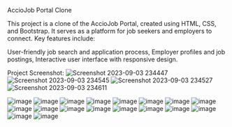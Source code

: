 AccioJob Portal Clone

This project is a clone of the AccioJob Portal, created using HTML, CSS, and Bootstrap. It serves as a platform for job seekers and employers to connect. Key features include:

 User-friendly job search and application process,
Employer profiles and job postings,
Interactive user interface with responsive design.


Project Screenshot:
![Screenshot 2023-09-03 234447](https://github.com/NikhilPeddireddy/Module-Test-1/assets/139708292/09b10c9c-78cf-448b-8638-16652ffbeb83)
![Screenshot 2023-09-03 234545](https://github.com/NikhilPeddireddy/Module-Test-1/assets/139708292/5876d11d-5257-48ff-b380-7af906d0da4f)
![Screenshot 2023-09-03 234527](https://github.com/NikhilPeddireddy/Module-Test-1/assets/139708292/137db758-8604-4346-9c82-3b31b5bedbbf)
![Screenshot 2023-09-03 234611](https://github.com/NikhilPeddireddy/Module-Test-1/assets/139708292/26da7101-2356-4a80-9e65-a8f773a97beb)


![image](https://github.com/NikhilPeddireddy/F1-Module/assets/139708292/56bdc9bb-301b-4937-901b-b6a4b7512510)
![image](https://github.com/NikhilPeddireddy/F1-Module/assets/139708292/86893253-628a-44ce-b4ea-d3f782a90b41)
![image](https://github.com/NikhilPeddireddy/F1-Module/assets/139708292/cbad2860-a8fd-4c57-a758-d0e6db8ea76c)
![image](https://github.com/NikhilPeddireddy/F1-Module/assets/139708292/89e5ced0-fd88-4353-a342-0001465655c1)
![image](https://github.com/NikhilPeddireddy/F1-Module/assets/139708292/19ada8d7-9a44-4cc3-813a-9c3803ac695d)
![image](https://github.com/NikhilPeddireddy/F1-Module/assets/139708292/d6549127-8bbf-4163-a8fe-246a291c1131)
![image](https://github.com/NikhilPeddireddy/F1-Module/assets/139708292/01cd76c3-152a-4b2c-84eb-5980ba3ee3cd)
![image](https://github.com/NikhilPeddireddy/F1-Module/assets/139708292/6a6fa663-14fb-4831-861d-cdd3517ccb12)
![image](https://github.com/NikhilPeddireddy/F1-Module/assets/139708292/daed098d-0eb1-425e-bfe2-2bb97ce03bad)
![image](https://github.com/NikhilPeddireddy/F1-Module/assets/139708292/52b4d53f-4dba-486a-b6b2-ba6e5bd5855c)
![image](https://github.com/NikhilPeddireddy/F1-Module/assets/139708292/2ea69d10-e23b-485b-a2e3-6152ff228b75)
![image](https://github.com/NikhilPeddireddy/F1-Module/assets/139708292/b464d91b-966d-402a-9750-21d6c481e889)
![image](https://github.com/NikhilPeddireddy/F1-Module/assets/139708292/e4763f26-cb5f-45d2-8b0d-258179663319)
![image](https://github.com/NikhilPeddireddy/F1-Module/assets/139708292/c4ea15ea-1241-4374-bffa-1c85e9d325be)
![image](https://github.com/NikhilPeddireddy/F1-Module/assets/139708292/4588fe2c-cb93-4e90-bfc2-b0148ab0e225)
![image](https://github.com/NikhilPeddireddy/F1-Module/assets/139708292/196be14d-f585-4867-9143-8ba24764ef4b)
![image](https://github.com/NikhilPeddireddy/F1-Module/assets/139708292/032bf827-db5f-49cc-9a3d-3a6bd904b6ad)
![image](https://github.com/NikhilPeddireddy/F1-Module/assets/139708292/6ebbf511-e0b7-48fd-a104-20d689112aff)
